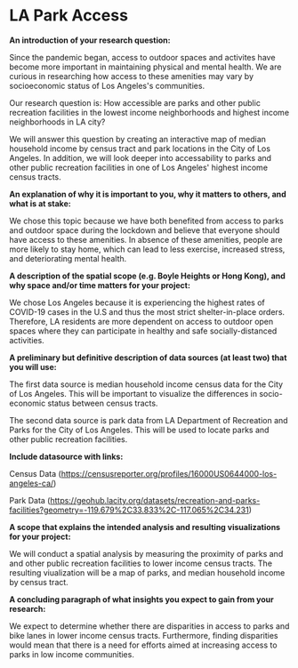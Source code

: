 # LA Park Access #
**An introduction of your research question:**

Since the pandemic began, access to outdoor spaces and activites have become more important in maintaining physical and mental health. We are curious in researching how access to these amenities may vary by socioeconomic status of Los Angeles's communities.



Our research question is: How accessible are parks and other public recreation facilities in the lowest income neighborhoods and highest income neighborhoods in LA city?

We will answer this question by creating an interactive map of median household income by census tract and park locations in the City of Los Angeles. In addition, we will look deeper into accessability to parks and other public recreation facilities in one of Los Angeles' highest income census tracts.


**An explanation of why it is important to you, why it matters to others, and what is at stake:**

We chose this topic because we have both benefited from access to parks and outdoor space during the lockdown and believe that everyone should have access to these amenities. In absence of these amenities, people are more likely to stay home, which can lead to less exercise, increased stress, and deteriorating mental health.


**A description of the spatial scope (e.g. Boyle Heights or Hong Kong), and why space and/or time matters for your project:**

We chose Los Angeles because it is experiencing the highest rates of COVID-19 cases in the U.S and thus the most strict shelter-in-place orders. Therefore, LA residents are more dependent on access to outdoor open spaces where they can participate in healthy and safe socially-distanced activities.


**A preliminary but definitive description of data sources (at least two) that you will use:**

The first data source is median household income census data for the City of Los Angeles. This will be important to visualize the differences in socio-economic status between census tracts. 

The second data source is park data from LA Department of Recreation and Parks for the City of Los Angeles. This will be used to locate parks and other public recreation facilities.


**Include datasource with links:**

Census Data (https://censusreporter.org/profiles/16000US0644000-los-angeles-ca/)

Park Data (https://geohub.lacity.org/datasets/recreation-and-parks-facilities?geometry=-119.679%2C33.833%2C-117.065%2C34.231)


**A scope that explains the intended analysis and resulting visualizations for your project:**

We will conduct a spatial analysis by measuring the proximity of parks and and other public recreation facilities to lower income census tracts. The resulting viualization will be a map of parks, and median household income by census tract. 

**A concluding paragraph of what insights you expect to gain from your research:**

We expect to determine whether there are disparities in access to parks and bike lanes in lower income census tracts. Furthermore, finding disparities would mean that there is a need for efforts aimed at increasing access to parks in low income communities.
